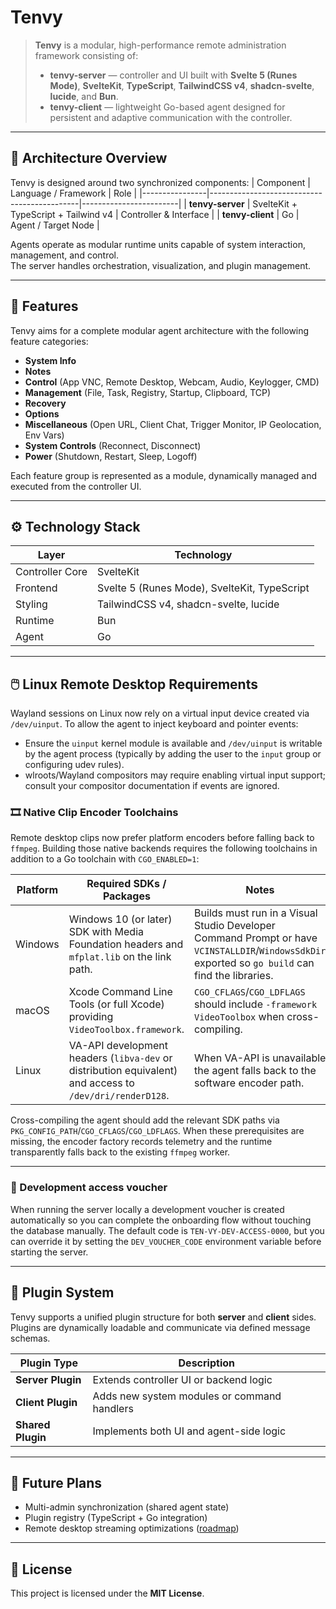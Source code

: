 # Tenvy

> **Tenvy** is a modular, high-performance remote administration framework consisting of:
>
> - **tenvy-server** — controller and UI built with **Svelte 5 (Runes Mode)**, **SvelteKit**, **TypeScript**, **TailwindCSS v4**, **shadcn-svelte**, **lucide**, and **Bun**.
> - **tenvy-client** — lightweight Go-based agent designed for persistent and adaptive communication with the controller.

---

## 🧩 Architecture Overview

Tenvy is designed around two synchronized components:
| Component      | Language / Framework                        | Role                   |
|----------------|---------------------------------------------|------------------------|
| **tenvy-server** | SvelteKit + TypeScript + Tailwind v4 | Controller \& Interface |
| **tenvy-client** | Go                                         | Agent / Target Node    |

Agents operate as modular runtime units capable of system interaction, management, and control.  
The server handles orchestration, visualization, and plugin management.

---

## 🚀 Features

Tenvy aims for a complete modular agent architecture with the following feature categories:

- **System Info**
- **Notes**
- **Control** (App VNC, Remote Desktop, Webcam, Audio, Keylogger, CMD)
- **Management** (File, Task, Registry, Startup, Clipboard, TCP)
- **Recovery**
- **Options**
- **Miscellaneous** (Open URL, Client Chat, Trigger Monitor, IP Geolocation, Env Vars)
- **System Controls** (Reconnect, Disconnect)
- **Power** (Shutdown, Restart, Sleep, Logoff)

Each feature group is represented as a module, dynamically managed and executed from the controller UI.

---

## ⚙️ Technology Stack

| Layer           | Technology                                      |
|-----------------|-------------------------------------------------|
| Controller Core | SvelteKit                                       |
| Frontend        | Svelte 5 (Runes Mode), SvelteKit, TypeScript    |
| Styling         | TailwindCSS v4, shadcn-svelte, lucide           |
| Runtime         | Bun                                             |
| Agent           | Go                                              |

---

## 🖱️ Linux Remote Desktop Requirements

Wayland sessions on Linux now rely on a virtual input device created via `/dev/uinput`. To allow the agent to inject keyboard and pointer events:

- Ensure the `uinput` kernel module is available and `/dev/uinput` is writable by the agent process (typically by adding the user to the `input` group or configuring udev rules).
- wlroots/Wayland compositors may require enabling virtual input support; consult your compositor documentation if events are ignored.

### 🎞️ Native Clip Encoder Toolchains

Remote desktop clips now prefer platform encoders before falling back to `ffmpeg`. Building those native backends requires the following toolchains in addition to a Go toolchain with `CGO_ENABLED=1`:

| Platform | Required SDKs / Packages | Notes |
|----------|--------------------------|-------|
| Windows  | Windows 10 (or later) SDK with Media Foundation headers and `mfplat.lib` on the link path. | Builds must run in a Visual Studio Developer Command Prompt or have `VCINSTALLDIR`/`WindowsSdkDir` exported so `go build` can find the libraries. |
| macOS    | Xcode Command Line Tools (or full Xcode) providing `VideoToolbox.framework`. | `CGO_CFLAGS`/`CGO_LDFLAGS` should include `-framework VideoToolbox` when cross-compiling. |
| Linux    | VA-API development headers (`libva-dev` or distribution equivalent) and access to `/dev/dri/renderD128`. | When VA-API is unavailable the agent falls back to the software encoder path. |

Cross-compiling the agent should add the relevant SDK paths via `PKG_CONFIG_PATH`/`CGO_CFLAGS`/`CGO_LDFLAGS`. When these prerequisites are missing, the encoder factory records telemetry and the runtime transparently falls back to the existing `ffmpeg` worker.

---

### 🔑 Development access voucher

When running the server locally a development voucher is created automatically so you can complete the onboarding flow without touching the database manually. The default code is `TEN-VY-DEV-ACCESS-0000`, but you can override it by setting the `DEV_VOUCHER_CODE` environment variable before starting the server.

---

## 🧩 Plugin System

Tenvy supports a unified plugin structure for both **server** and **client** sides.  
Plugins are dynamically loadable and communicate via defined message schemas.

| Plugin Type | Description |
|--------------|--------------|
| **Server Plugin** | Extends controller UI or backend logic |
| **Client Plugin** | Adds new system modules or command handlers |
| **Shared Plugin** | Implements both UI and agent-side logic |

---

## 🔮 Future Plans

- Multi-admin synchronization (shared agent state)
- Plugin registry (TypeScript + Go integration)
- Remote desktop streaming optimizations ([roadmap](./docs/remote-desktop-optimizations.md))

---

## 📜 License

This project is licensed under the **MIT License**.
